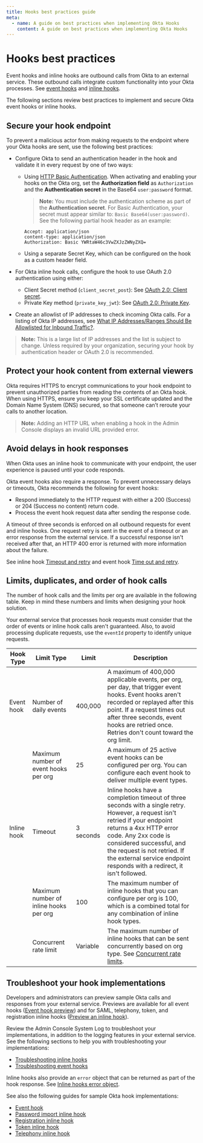 ```yaml
---
title: Hooks best practices guide
meta:
  - name: A guide on best practices when implementing Okta Hooks
    content: A guide on best practices when implementing Okta Hooks
---
```


# Hooks best practices

Event hooks and inline hooks are outbound calls from Okta to an external service. These outbound calls integrate custom functionality into your Okta processes. See [event hooks](/docs/concepts/event-hooks) and [inline hooks](/docs/concepts/inline-hooks).

The following sections review best practices to implement and secure Okta event hooks or inline hooks.

## Secure your hook endpoint

To prevent a malicious actor from making requests to the endpoint where your Okta hooks are sent, use the following best practices:

* Configure Okta to send an authentication header in the hook and validate it in every request by one of two ways:

  * Using [HTTP Basic Authentication](/books/api-security/authn/api-authentication-options/#http-basic-authentication). When activating and enabling your hooks on the Okta org, set the **Authorization field** as `Authorization` and the **Authentication secret** in the Base64 `user:password` format.

    >**Note:** You must include the authentication scheme as part of the **Authentication secret**. For Basic Authentication, your secret must appear similar to: `Basic Base64(user:password)`. See the following partial hook header as an example:

    ```http
    Accept: application/json
    content-type: application/json
    Authorization: Basic YWRtaW46c3VwZXJzZWNyZXQ=
    ```

  * Using a separate Secret Key, which can be configured on the hook as a custom header field.

* For Okta inline hook calls, configure the hook to use OAuth 2.0 authentication using either:

  * Client Secret method (`client_secret_post`): See [OAuth 2.0: Client secret](/docs/guides/common-hook-set-up-steps/nodejs/main/#oauth-2-0-client-secret).
  * Private Key method (`private_key_jwt`): See [OAuth 2.0: Private Key](/docs/guides/common-hook-set-up-steps/nodejs/main/#oauth-2-0-private-key).

* Create an allowlist of IP addresses to check incoming Okta calls. For a listing of Okta IP addresses, see [What IP Addresses/Ranges Should Be Allowlisted for Inbound Traffic?](https://support.okta.com/help/s/article/What-IP-addresses-ranges-should-we-whitelist-for-inbound-traffic-i-e-REST-API-calls-from-Okta-to-on-prem-JIRA-server?language=en_US).

>**Note:** This is a large list of IP addresses and the list is subject to change. Unless required by your organization, securing your hook by authentication header or OAuth 2.0 is recommended.

## Protect your hook content from external viewers

Okta requires HTTPS to encrypt communications to your hook endpoint to prevent unauthorized parties from reading the contents of an Okta hook. When using HTTPS, ensure you keep your SSL certificate updated and the Domain Name System (DNS) secured, so that someone can’t reroute your calls to another location.

>**Note:** Adding an HTTP URL when enabling a hook in the Admin Console displays an invalid URL provided error.

## Avoid delays in hook responses

When Okta uses an inline hook to communicate with your endpoint, the user experience is paused until your code responds.

Okta event hooks also require a response. To prevent unnecessary delays or timeouts, Okta recommends the following for event hooks:

* Respond immediately to the HTTP request with either a 200 (Success) or 204 (Success no content) return code.
* Process the event hook request data after sending the response code.

A timeout of three seconds is enforced on all outbound requests for event and inline hooks. One request retry is sent in the event of a timeout or an error response from the external service. If a successful response isn't received after that, an HTTP 400 error is returned with more information about the failure.

See inline hook [Timeout and retry](/docs/concepts/inline-hooks/#timeout-and-retry) and event hook [Time out and retry](/docs/concepts/event-hooks/#timeout-and-retry).

## Limits, duplicates, and order of hook calls

The number of hook calls and the limits per org are available in the following table. Keep in mind these numbers and limits when designing your hook solution.

Your external service that processes hook requests must consider that the order of events or inline hook calls aren't guaranteed. Also, to avoid processing duplicate requests, use the `eventId` property to identify unique requests.

| Hook Type | Limit Type | Limit | Description |
| --------- | -----------| ----- | ----------- |
| Event hook | Number of daily events | 400,000 | A maximum of 400,000 applicable events, per org, per day, that trigger event hooks. Event hooks aren't recorded or replayed after this point. If a request times out after three seconds, event hooks are retried once. Retries don't count toward the org limit.
|            | Maximum number of event hooks per org | 25 | A maximum of 25 active event hooks can be configured per org. You can configure each event hook to deliver multiple event types. |
| Inline hook | Timeout | 3 seconds | Inline hooks have a completion timeout of three seconds with a single retry. However, a request isn't retried if your endpoint returns a 4xx HTTP error code. Any 2xx code is considered successful, and the request is not retried. If the external service endpoint responds with a redirect, it isn't followed. |
|             | Maximum number of inline hooks per org | 100 | The maximum number of inline hooks that you can configure per org is 100, which is a combined total for any combination of inline hook types. |
|             | Concurrent rate limit | Variable | The maximum number of inline hooks that can be sent concurrently based on org type. See [Concurrent rate limits](/docs/reference/rl-additional-limits/#concurrent-rate-limits).|

## Troubleshoot your hook implementations

Developers and administrators can preview sample Okta calls and responses from your external service. Previews are available for all event hooks ([Event hook preview](https://help.okta.com/okta_help.htm?id=ext-event-hooks-preview)) and for SAML, telephony, token, and registration inline hooks ([Preview an inline hook](https://help.okta.com/okta_help.htm?type=oie&id=ext-preview-inline-hooks)).

Review the Admin Console System Log to troubleshoot your implementations, in addition to the logging features in your external service. See the following sections to help you with troubleshooting your implementations:

* [Troubleshooting inline hooks](/docs/concepts/inline-hooks/#troubleshooting)
* [Troubleshooting event hooks](/docs/concepts/event-hooks/#debugging)

Inline hooks also provide an `error` object that can be returned as part of the hook response. See [Inline hooks error object](/docs/concepts/inline-hooks/#error).

See also the following guides for sample Okta hook implementations:

* [Event hook](/docs/guides/event-hook-implementation/)
* [Password import inline hook](/docs/guides/password-import-inline-hook/)
* [Registration inline hook](/docs/guides/registration-inline-hook/)
* [Token inline hook](/docs/guides/token-inline-hook/)
* [Telephony inline hook](/docs/guides/telephony-inline-hook)
